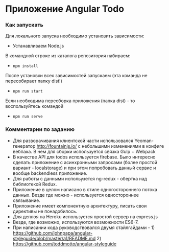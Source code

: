 # Приложение Angular Todo

### Как запускать

Для локального запуска необходимо установить зависимости:

  - Устанавливаем Node.js

В командной строке из каталога репозитория набираем:
  - `npm install`

После установки всех зависимостей запускаем (эта команда не пересобирает папку dist!)

  - `npm run start`

Если необходима пересборка приложения (папка dist) - то воспользуйтесь командой

  - `npm run serve`


### Комментарии по заданию

- Для разворачивания клиентской части использовался Yeoman-генератор http://fountainjs.io/ c небольшими изменениями в конфиге вебпака. В нем для сборки используется связка Gulp + Webpack
- В качестве API для todos используется firebase. Было интересно сделать приложение с асинхронными запросами (более простой вариант - localstorage) и при этом попробовать данный сервис и вообще backendless приложение.
- Для работы с данными испольузется ng-redux - обертка над библиотекой Redux.
- Приложение в целом написано в стиле одногостороннего потока данных. Везде где можно - используется одностороннее связывание.
- Приложение имеет компонентную архитектуру, писать свои директивы не понадобилось.
- Для деплоя на Heroku используется простой сервер на express.js
- Везде, где возможно, используются возможности ES6-7.
- При написании кода руководствовался двумя стайлгайдами - 1) https://github.com/johnpapa/angular-styleguide/blob/master/a1/README.md 2) https://github.com/toddmotto/angular-styleguide